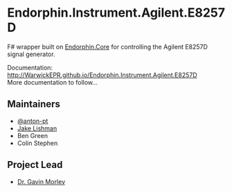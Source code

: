 # Endorphin.Instrument.Agilent.E8257D

F# wrapper built on [Endorphin.Core][1] for controlling the Agilent E8257D
signal generator.

Documentation:
http://WarwickEPR.github.io/Endorphin.Instrument.Agilent.E8257D  
More documentation to follow...

## Maintainers

- [@anton-pt](https://github.com/anton-pt)
- [Jake Lishman](https://github.com/jakelishman)
- Ben Green
- Colin Stephen

## Project Lead

- [Dr. Gavin Morley](mailto:gavin.morley@warwick.ac.uk)

[1]: https://warwickepr.github.io/Endorphin.Core
